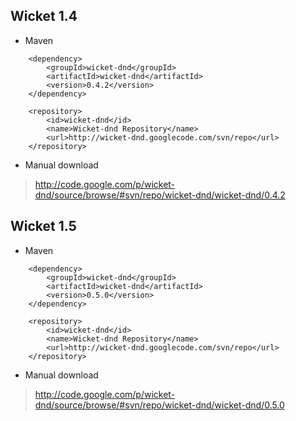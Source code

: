 ## Wicket 1.4 ##

  * Maven
```
	<dependency>
		<groupId>wicket-dnd</groupId>
		<artifactId>wicket-dnd</artifactId>
		<version>0.4.2</version>
	</dependency>

	<repository> 
		<id>wicket-dnd</id> 
		<name>Wicket-dnd Repository</name> 
		<url>http://wicket-dnd.googlecode.com/svn/repo</url> 
	</repository> 
```

  * Manual download

> http://code.google.com/p/wicket-dnd/source/browse/#svn/repo/wicket-dnd/wicket-dnd/0.4.2

## Wicket 1.5 ##

  * Maven
```
	<dependency>
		<groupId>wicket-dnd</groupId>
		<artifactId>wicket-dnd</artifactId>
		<version>0.5.0</version>
	</dependency>

	<repository> 
		<id>wicket-dnd</id> 
		<name>Wicket-dnd Repository</name> 
		<url>http://wicket-dnd.googlecode.com/svn/repo</url> 
	</repository> 
```

  * Manual download

> http://code.google.com/p/wicket-dnd/source/browse/#svn/repo/wicket-dnd/wicket-dnd/0.5.0